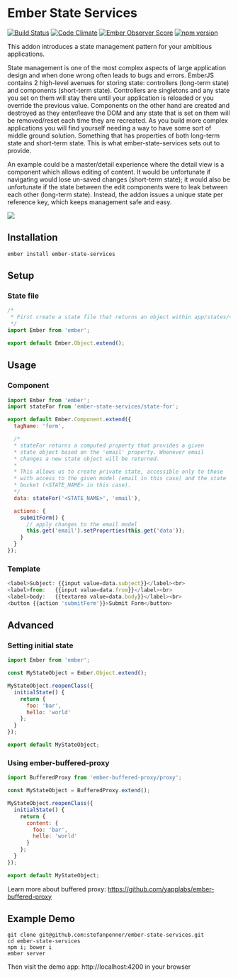 # Ember State Services

[![Build Status](https://travis-ci.org/stefanpenner/ember-state-services.svg?branch=master)](https://travis-ci.org/stefanpenner/ember-state-services)
[![Code Climate](https://codeclimate.com/github/stefanpenner/ember-state-services/badges/gpa.svg)](https://codeclimate.com/github/stefanpenner/ember-state-services)
[![Ember Observer Score](http://emberobserver.com/badges/ember-state-services.svg)](http://emberobserver.com/addons/ember-state-services)
[![npm version](https://badge.fury.io/js/ember-state-services.svg)](http://badge.fury.io/js/ember-state-services)

This addon introduces a state management pattern for your ambitious applications.

State management is one of the most complex aspects of large application design and when done wrong often leads to bugs and errors. EmberJS contains 2 high-level avenues for storing state: controllers (long-term state) and components (short-term state). Controllers are singletons and any state you set on them will stay there until your application is reloaded or you override the previous value. Components on the other hand are created and destroyed as they enter/leave the DOM and any state that is set on them will be removed/reset each time they are recreated. As you build more complex applications you will find yourself needing a way to have some sort of middle ground solution. Something that has properties of both long-term state and short-term state. This is what ember-state-services sets out to provide.

An example could be a master/detail experience where the detail view is a component which allows editing of content. It would be unfortunate if navigating would lose un-saved changes (short-term state); it would also be unfortunate if the state between the edit components were to leak between each other (long-term state). Instead, the addon issues a unique state per reference key, which keeps management safe and easy.

[![](https://i.vimeocdn.com/video/539171813_640x358.jpg)](https://vimeo.com/141974064)

## Installation

```shell
ember install ember-state-services
```

## Setup

### State file

```js
/*
 * First create a state file that returns an object within app/states/<STATE_NAME>.js
 */
import Ember from 'ember';

export default Ember.Object.extend();
```

## Usage

### Component

```js
import Ember from 'ember';
import stateFor from 'ember-state-services/state-for';

export default Ember.Component.extend({
  tagName: 'form',

  /*
  * stateFor returns a computed property that provides a given
  * state object based on the 'email' property. Whenever email
  * changes a new state object will be returned. 
  *
  * This allows us to create private state, accessible only to those
  * with access to the given model (email in this case) and the state
  * bucket (<STATE_NAME> in this case).
  */
  data: stateFor('<STATE_NAME>', 'email'),

  actions: {
    submitForm() {
      // apply changes to the email model
      this.get('email').setProperties(this.get('data'));
    }
  }
});
```

### Template

```js
<label>Subject: {{input value=data.subject}}</label><br>
<label>from:   {{input value=data.from}}</label><br>
<label>body:   {{textarea value=data.body}}</label><br>
<button {{action 'submitForm'}}>Submit Form</button>
```

## Advanced

### Setting initial state

```js
import Ember from 'ember';

const MyStateObject = Ember.Object.extend();

MyStateObject.reopenClass({
  initialState() {
    return {
      foo: 'bar',
      hello: 'world'
    };
  }
});

export default MyStateObject;
```

### Using ember-buffered-proxy

```js
import BufferedProxy from 'ember-buffered-proxy/proxy';

const MyStateObject = BufferedProxy.extend();

MyStateObject.reopenClass({
  initialState() {
    return {
      content: {
        foo: 'bar',
        hello: 'world'
      }
    };
  }
});

export default MyStateObject;
```

Learn more about buffered proxy: https://github.com/yapplabs/ember-buffered-proxy

## Example Demo

```
git clone git@github.com:stefanpenner/ember-state-services.git
cd ember-state-services
npm i; bower i
ember server
```

Then visit the demo app: http://localhost:4200 in your browser
